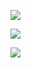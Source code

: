 ![](https://readme-typing-svg.herokuapp.com?font=MonoSpace&size=32&duration=1250&pause=999999999999999&color=ff79c6&width=460&height=70&lines=Hi,+i'm+Go+developer+✌️😿;)

![](https://komarev.com/ghpvc/?username=ElishaFlacon&color=grey&style=pixel)

![](https://capsule-render.vercel.app/api?type=waving&color=ff79c6&height=64&section=footer)

